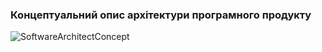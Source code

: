 ### Концептуальний опис архітектури програмного продукту

![SoftwareArchitectConcept](https://github.com/oleksandrblazhko/ai-212-majorova/assets/90724127/dbcfb1f5-9003-42d8-8189-8a8085578adc)
